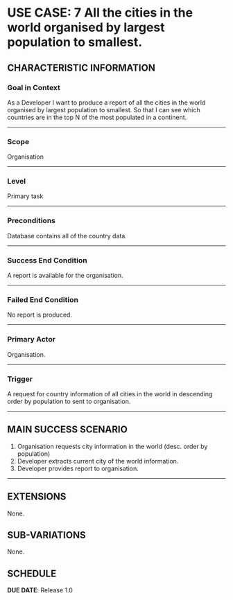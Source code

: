 # USE CASE: 7 All the cities in the world organised by largest population to smallest.

## CHARACTERISTIC INFORMATION

### Goal in Context

As a Developer I want to produce a report of all the cities in the world organised by largest population to smallest. 
So that I can see which countries are in the top N of the most populated in a continent.

---

### Scope </h3> Organisation

---

### Level </h3> Primary task

---

### Preconditions </h3> Database contains all of the country data.

---

### Success End Condition </h3> A report is available for the organisation.

---

### Failed End Condition </h3> No report is produced.

---

### Primary Actor </h3> Organisation.

---

### Trigger </h3> A request for country information of all cities in the world in descending order by population to sent to organisation.

---

## MAIN SUCCESS SCENARIO

1. Organisation requests city information in the world (desc. order by population)
2. Developer extracts current city of the world information.
3. Developer provides report to organisation.

---

## EXTENSIONS

None.

## SUB-VARIATIONS

None.

## SCHEDULE

**DUE DATE**: Release 1.0
